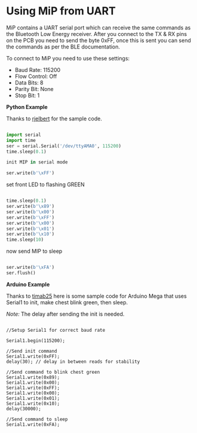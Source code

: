 Using MiP from UART
===============

MiP contains a UART serial port which can receive the same commands as the Bluetooth Low Energy receiver. After you connect to the TX & RX pins on the PCB you need to send the byte 0xFF, once this is sent you can send the commands as per the BLE documentation.

To connect to MiP you need to use these settings:

* Baud Rate: 115200
* Flow Control: Off
* Data Bits: 8
* Parity Bit: None
* Stop Bit: 1

**Python Example**

Thanks to [rjelbert](https://github.com/rjelbert) for the sample code.

```python

import serial
import time
ser = serial.Serial('/dev/ttyAMA0', 115200)
time.sleep(0.1)

init MIP in serial mode

ser.write(b'\xFF')

```

set front LED to flashing GREEN

```python

time.sleep(0.1)
ser.write(b'\x89')
ser.write(b'\x00')
ser.write(b'\xFF')
ser.write(b'\x00')
ser.write(b'\x01')
ser.write(b'\x10')
time.sleep(10)

```

now send MIP to sleep

```python

ser.write(b'\xFA')
ser.flush()

```

**Arduino Example**

Thanks to [timab25](https://github.com/timab25) here is some sample code for Arduino Mega that uses Serial1 to init, make chest blink green, then sleep.

*Note:* The delay after sending the init is needed.

```arduino

//Setup Serial1 for correct baud rate

Serial1.begin(115200);

//Send init command
Serial1.write(0xFF);
delay(30); // delay in between reads for stability

//Send command to blink chest green
Serial1.write(0x89);
Serial1.write(0x00);
Serial1.write(0xFF);
Serial1.write(0x00);
Serial1.write(0x01);
Serial1.write(0x10);
delay(30000);

//Send command to sleep
Serial1.write(0xFA);

```

